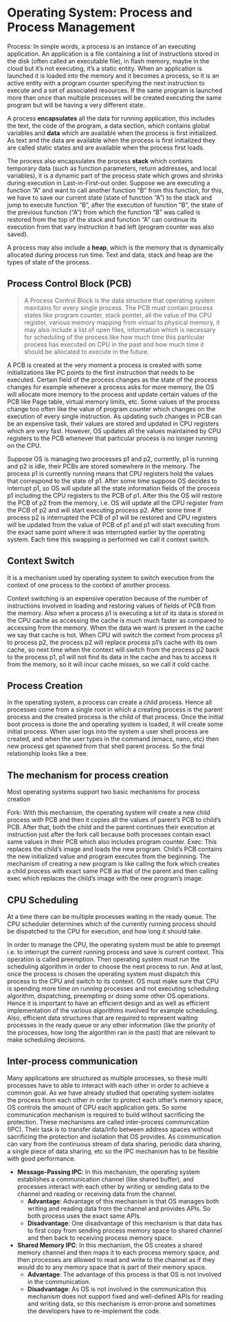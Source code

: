 # Operating System: Process and Process Management

Process: In simple words, a process is an instance of an executing application. An application is a file containing a list of instructions stored in the disk (often called an executable file), in flash memory, maybe in the cloud but it’s not executing, it’s a static entity. When an application is launched it is loaded into the memory and it becomes a process, so it is an active entity with a program counter specifying the next instruction to execute and a set of associated resources. If the same program is launched more than once than multiple processes will be created executing the same program but will be having a very different state.


A process **encapsulates** all the data for running application, this includes the text, the code of the program, a data section, which contains global variables and **data** which are available when the process is first initialized. As text and the data are available when the process is first initialized they are called static states and are available when the process first loads.


The process also encapsulates the process **stack** which contains temporary data (such as function parameters, return addresses, and local variables), it is a dynamic part of the process state which grows and shrinks during execution in Last-in-First-out order. Suppose we are executing a function “A” and want to call another function “B” from this function, for this, we have to save our current state (state of function “A”) to the stack and jump to execute function “B”, after the execution of function “B”, the state of the previous function (“A”) from which the function “B” was called is restored from the top of the stack and function “A” can continue its execution from that vary instruction it had left (program counter was also saved).


A process may also include a **heap**, which is the memory that is dynamically allocated during process run time. Text and data, stack and heap are the types of state of the process.


## Process Control Block (PCB)
> A Process Control Block is the data structure that operating system maintains for every single process. The PCB must contain process states like program counter, stack pointer, all the value of the CPU register, various memory mapping from virtual to physical memory, it may also include a list of open files, information which is necessary for scheduling of the process like how much time this particular process has executed on CPU in the past and how much time it should be allocated to execute in the future.

A PCB is created at the very moment a process is created with some initializations like PC points to the first instruction that needs to be executed. Certain field of the process changes as the state of the process changes for example whenever a process asks for more memory, the OS will allocate more memory to the process and update certain values of the PCB like Page table, virtual memory limits, etc. Some values of the process change too often like the value of program counter which changes on the execution of every single instruction. As updating such changes in PCB can be an expensive task, their values are stored and updated in CPU registers which are very fast. However, OS updates all the values maintained by CPU registers to the PCB whenever that particular process is no longer running on the CPU.

Suppose OS is managing two processes p1 and p2, currently, p1 is running and p2 is idle, their PCBs are stored somewhere in the memory. The process p1 is currently running means that CPU registers hold the values that correspond to the state of p1. After some time suppose OS decides to interrupt p1, so OS will update all the state information fields of the process p1 including the CPU registers to the PCB of p1. After this the OS will restore the PCB of p2 from the memory, i.e. OS will update all the CPU register from the PCB of p2 and will start executing process p2. After some time if process p2 is interrupted the PCB of p1 will be restored and CPU registers will be updated from the value of PCB of p1 and p1 will start executing from the exact same point where it was interrupted earlier by the operating system. Each time this swapping is performed we call it context switch.


## Context Switch
It is a mechanism used by operating system to switch execution from the context of one process to the context of another process.

Context switching is an expensive operation because of the number of instructions involved in loading and restoring values of fields of PCB from the memory. Also when a process p1 is executing a lot of its data is stored in the CPU cache as accessing the cache is much much faster as compared to accessing from the memory. When the data we want is present in the cache we say that cache is hot. When CPU will switch the context from process p1 to process p2, the process p2 will replace process p1’s cache with its own cache, so next time when the context will switch from the process p2 back to the process p1, p1 will not find its data in the cache and has to access it from the memory, so it will incur cache misses, so we call it cold cache.


## Process Creation
In the operating system, a process can create a child process. Hence all processes come from a single root in which a creating process is the parent process and the created process is the child of that process. Once the initial boot process is done the and operating system is loaded, it will create some initial process. When user logs into the system a user shell process are created, and when the user types in the command (emacs, nano, etc) then new process get spawned from that shell parent process. So the final relationship looks like a tree.


## The mechanism for process creation
Most operating systems support two basic mechanisms for process creation

Fork: With this mechanism, the operating system will create a new child process with PCB and then it copies all the values of parent’s PCB to child’s PCB. After that, both the child and the parent continues their execution at instruction just after the fork call because both processes contain exact same values in their PCB which also includes program counter.
Exec: This replaces the child’s image and loads the new program. Child’s PCB contains the new initialized value and program executes from the beginning.
The mechanism of creating a new program is like calling the fork which creates a child process with exact same PCB as that of the parent and then calling exec which replaces the child’s image with the new program’s image.


## CPU Scheduling
At a time there can be multiple processes waiting in the ready queue. The CPU scheduler determines which of the currently running process should be dispatched to the CPU for execution, and how long it should take.

In order to manage the CPU, the operating system must be able to preempt i.e. to interrupt the current running process and save is current context. This operation is called preemption. Then operating system must run the scheduling algorithm in order to choose the next process to run. And at last, once the process is chosen the operating system must dispatch this process to the CPU and switch to its context. OS must make sure that CPU is spending more time on running processes and not executing scheduling algorithm, dispatching, preempting or doing some other OS operations. Hence it is important to have an efficient design and as well as efficient implementation of the various algorithms involved for example scheduling. Also, efficient data structures that are required to represent waiting processes in the ready queue or any other information (like the priority of the processes, how long the algorithm ran in the past) that are relevant to make scheduling decisions.


## Inter-process communication
Many applications are structured as multiple processes, so these multi processes have to able to interact with each other in order to achieve a common goal. As we have already studied that operating system isolates the process from each other in order to protect each other’s memory space, OS controls the amount of CPU each application gets. So some communication mechanism is required to build without sacrificing the protection. These mechanisms are called inter-process communication (IPC). Their task is to transfer data/info between address spaces without sacrificing the protection and isolation that OS provides. As communication can vary from the continuous stream of data sharing, periodic data sharing, a single piece of data sharing, etc so the IPC mechanism has to be flexible with good performance.

 - **Message-Passing IPC**: In this mechanism, the operating system establishes a communication channel (like shared buffer), and processes interact with each other by writing or sending data to the channel and reading or receiving data from the channel.
    - **Advantage**: Advantage of this mechanism is that OS manages both writing and reading data from the channel and provides APIs. So both process uses the exact same APIs.
    - **Disadvantage**: One disadvantage of this mechanism is that data has to first copy from sending process memory space to shared channel and then back to receiving process memory space.
 - **Shared Memory IPC**: In this mechanism, the OS creates a shared memory channel and then maps it to each process memory space, and then processes are allowed to read and write to the channel as if they would do to any memory space that is part of their memory space.
    - **Advantage**: The advantage of this process is that OS is not involved in the communication.
    - **Disadvantage**: As OS is not involved in the communication this mechanism does not support fixed and well-defined APIs for reading and writing data, so this mechanism is error-prone and sometimes the developers have to re-implement the code.
